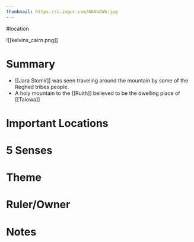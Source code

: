 ```yaml
---
thumbnail: https://i.imgur.com/AkVoCWh.jpg
---
```

#location

![[kelvins_cairn.png]]
# Summary
- [[Jara Stomir]] was seen traveling around the mountain by some of the Reghed tribes people.
- A holy mountain to the [[Ruith]] believed to be the dwelling place of [[Taiowa]]

# Important Locations
# 5 Senses
# Theme
# Ruler/Owner
# Notes
